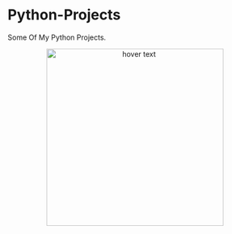 # Python-Projects

Some Of My Python Projects.

<p align="center">
  <img src="https://secondarycriminalautoresponder.shadow-vm.repl.co/logo.png" width="350" title="hover text">
</p>
